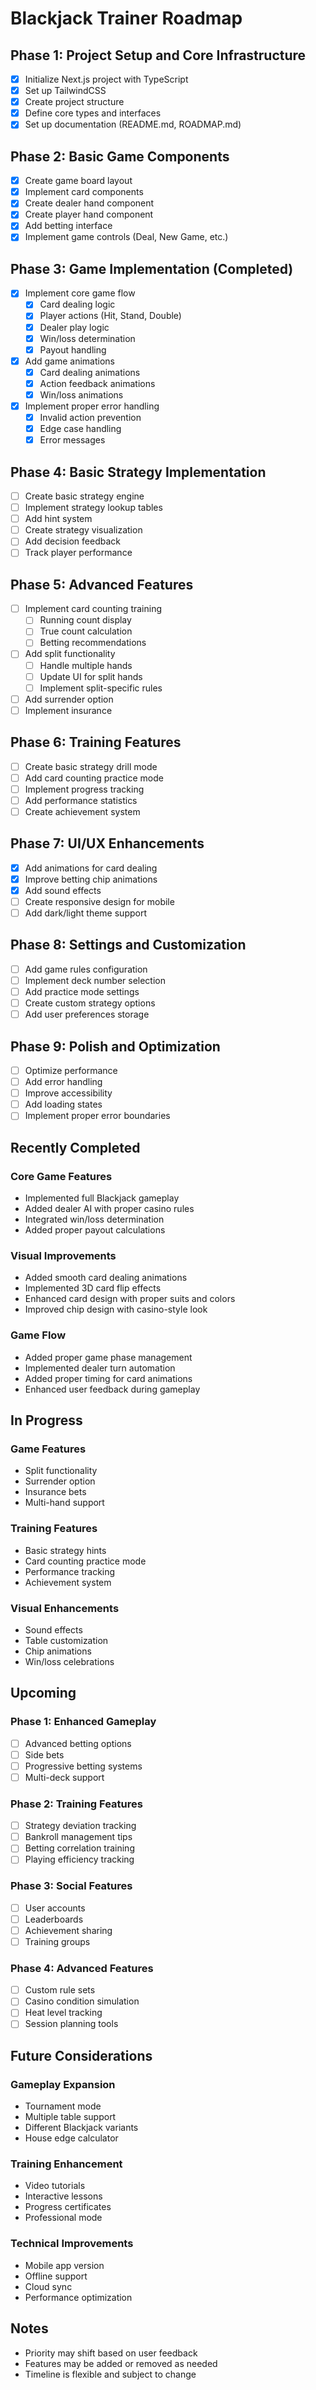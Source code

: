 # Blackjack Trainer Roadmap

## Phase 1: Project Setup and Core Infrastructure 
- [x] Initialize Next.js project with TypeScript
- [x] Set up TailwindCSS
- [x] Create project structure
- [x] Define core types and interfaces
- [x] Set up documentation (README.md, ROADMAP.md)

## Phase 2: Basic Game Components 
- [x] Create game board layout
- [x] Implement card components
- [x] Create dealer hand component
- [x] Create player hand component
- [x] Add betting interface
- [x] Implement game controls (Deal, New Game, etc.)

## Phase 3: Game Implementation (Completed)
- [x] Implement core game flow
  - [x] Card dealing logic
  - [x] Player actions (Hit, Stand, Double)
  - [x] Dealer play logic
  - [x] Win/loss determination
  - [x] Payout handling
- [x] Add game animations
  - [x] Card dealing animations
  - [x] Action feedback animations
  - [x] Win/loss animations
- [x] Implement proper error handling
  - [x] Invalid action prevention
  - [x] Edge case handling
  - [x] Error messages

## Phase 4: Basic Strategy Implementation
- [ ] Create basic strategy engine
- [ ] Implement strategy lookup tables
- [ ] Add hint system
- [ ] Create strategy visualization
- [ ] Add decision feedback
- [ ] Track player performance

## Phase 5: Advanced Features
- [ ] Implement card counting training
  - [ ] Running count display
  - [ ] True count calculation
  - [ ] Betting recommendations
- [ ] Add split functionality
  - [ ] Handle multiple hands
  - [ ] Update UI for split hands
  - [ ] Implement split-specific rules
- [ ] Add surrender option
- [ ] Implement insurance

## Phase 6: Training Features
- [ ] Create basic strategy drill mode
- [ ] Add card counting practice mode
- [ ] Implement progress tracking
- [ ] Add performance statistics
- [ ] Create achievement system

## Phase 7: UI/UX Enhancements
- [x] Add animations for card dealing
- [x] Improve betting chip animations
- [x] Add sound effects
- [ ] Create responsive design for mobile
- [ ] Add dark/light theme support

## Phase 8: Settings and Customization
- [ ] Add game rules configuration
- [ ] Implement deck number selection
- [ ] Add practice mode settings
- [ ] Create custom strategy options
- [ ] Add user preferences storage

## Phase 9: Polish and Optimization
- [ ] Optimize performance
- [ ] Add error handling
- [ ] Improve accessibility
- [ ] Add loading states
- [ ] Implement proper error boundaries

## Recently Completed 
### Core Game Features
- Implemented full Blackjack gameplay
- Added dealer AI with proper casino rules
- Integrated win/loss determination
- Added proper payout calculations

### Visual Improvements
- Added smooth card dealing animations
- Implemented 3D card flip effects
- Enhanced card design with proper suits and colors
- Improved chip design with casino-style look

### Game Flow
- Added proper game phase management
- Implemented dealer turn automation
- Added proper timing for card animations
- Enhanced user feedback during gameplay

## In Progress 
### Game Features
- Split functionality
- Surrender option
- Insurance bets
- Multi-hand support

### Training Features
- Basic strategy hints
- Card counting practice mode
- Performance tracking
- Achievement system

### Visual Enhancements
- Sound effects
- Table customization
- Chip animations
- Win/loss celebrations

## Upcoming 
### Phase 1: Enhanced Gameplay
- [ ] Advanced betting options
- [ ] Side bets
- [ ] Progressive betting systems
- [ ] Multi-deck support

### Phase 2: Training Features
- [ ] Strategy deviation tracking
- [ ] Bankroll management tips
- [ ] Betting correlation training
- [ ] Playing efficiency tracking

### Phase 3: Social Features
- [ ] User accounts
- [ ] Leaderboards
- [ ] Achievement sharing
- [ ] Training groups

### Phase 4: Advanced Features
- [ ] Custom rule sets
- [ ] Casino condition simulation
- [ ] Heat level tracking
- [ ] Session planning tools

## Future Considerations 
### Gameplay Expansion
- Tournament mode
- Multiple table support
- Different Blackjack variants
- House edge calculator

### Training Enhancement
- Video tutorials
- Interactive lessons
- Progress certificates
- Professional mode

### Technical Improvements
- Mobile app version
- Offline support
- Cloud sync
- Performance optimization

## Notes

- Priority may shift based on user feedback
- Features may be added or removed as needed
- Timeline is flexible and subject to change
